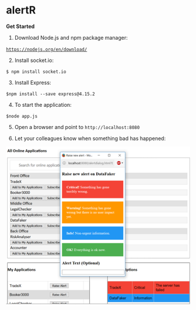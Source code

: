 # alertR

<b>Get Started</b>

1. Download Node.js and npm package manager:

<code>https://nodejs.org/en/download/</code>

2. Install socket.io:

```
$ npm install socket.io
```

3. Install Express:

```
$npm install --save express@4.15.2
```

4. To start the application:

```
$node app.js
```

5. Open a browser and point to <code>http://localhost:8080</code>

6. Let your colleagues know when something bad has happened:



![Alt text](/alertR/public/alertRthumb.png?raw=true "Screenshot of the main page")



